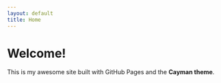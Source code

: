 ```yaml
---
layout: default
title: Home
---
```


# Welcome!

This is my awesome site built with GitHub Pages and the **Cayman theme**.
